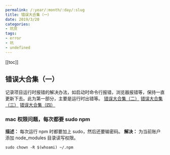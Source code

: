 ```yaml
---
permalink: /:year/:month/:day/:slug
title: 错误大合集（一）
date: 2019/3/20
categories:
- 坑货
tags:
- error
- 坑
- undefined
---
```


[[toc]]

## 错误大合集（一）

记录项目运行时报错的解决办法，如启动时命令行报错，浏览器报错等，保持一直更新下去。此为第一部分，主要是运行时出错等。
[错误大合集（二）](./错误大合集（二）.md)
[错误大合集（三）](./错误大合集（三）.md)
[错误大合集（四）](./错误大合集（四）.md)

### mac 权限问题，每次都要 sudo npm

**描述：** 每次运行 npm 时都要加上 sudo，然后还要输密码。
**解决：** 为当前账户添加 node_modules 目录读写权限。

```
sudo chown -R $(whoami) ~/.npm
```
